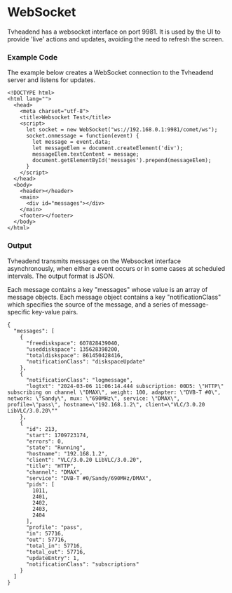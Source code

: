 # WebSocket

Tvheadend has a websocket interface on port 9981. It is used by the UI to provide 'live' actions and updates, avoiding the need to refresh the screen.

### Example Code

The example below creates a WebSocket connection to the Tvheadend server and listens for updates.

```
<!DOCTYPE html>
<html lang="">
  <head>
    <meta charset="utf-8">
    <title>Websocket Test</title>
    <script>
      let socket = new WebSocket("ws://192.168.0.1:9981/comet/ws");
      socket.onmessage = function(event) {
        let message = event.data;
        let messageElem = document.createElement('div');
        messageElem.textContent = message;
        document.getElementById('messages').prepend(messageElem);
      }
    </script>
  </head>
  <body>
    <header></header>
    <main>
      <div id="messages"></div>
    </main>
    <footer></footer>
  </body>
</html>
```

### Output

Tvheadend transmits messages on the Websocket interface asynchronously, when either a event occurs or in some cases at scheduled intervals. The output format is JSON.

Each message contains a key "messages" whose value is an array of message objects. Each message object contains a key "notificationClass" which specifies the source of the message, and a series of message-specific key-value pairs.

```
{
  "messages": [
    {
      "freediskspace": 607828439040,
      "useddiskspace": 135628398200,
      "totaldiskspace": 861450428416,
      "notificationClass": "diskspaceUpdate"
    },
    {
      "notificationClass": "logmessage",
      "logtxt": "2024-03-06 11:06:14.444 subscription: 00D5: \"HTTP\" subscribing on channel \"DMAX\", weight: 100, adapter: \"DVB-T #0\", network: \"Sandy\", mux: \"690MHz\", service: \"DMAX\", profile=\"pass\", hostname=\"192.168.1.2\", client=\"VLC/3.0.20 LibVLC/3.0.20\""
    },
    {
      "id": 213,
      "start": 1709723174,
      "errors": 0,
      "state": "Running",
      "hostname": "192.168.1.2",
      "client": "VLC/3.0.20 LibVLC/3.0.20",
      "title": "HTTP",
      "channel": "DMAX",
      "service": "DVB-T #0/Sandy/690MHz/DMAX",
      "pids": [
        1011,
        2401,
        2402,
        2403,
        2404
      ],
      "profile": "pass",
      "in": 57716,
      "out": 57716,
      "total_in": 57716,
      "total_out": 57716,
      "updateEntry": 1,
      "notificationClass": "subscriptions"
    }
  ]
}
```
